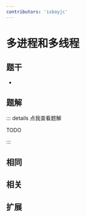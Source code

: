 ```yaml
---
contributors: 'isboyjc'
---
```


# 多进程和多线程

## 题干

- 



## 题解

::: details 点我查看题解

  TODO

:::



## 相同


## 相关


## 扩展

